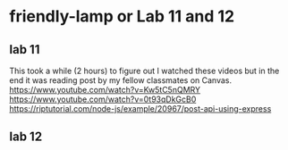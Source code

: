 # friendly-lamp or Lab 11 and 12
## lab 11

This took a while (2 hours) to figure out I watched these videos but in the end it was reading post by my fellow classmates on Canvas.
https://www.youtube.com/watch?v=Kw5tC5nQMRY 
https://www.youtube.com/watch?v=0t93qDkGcB0 
https://riptutorial.com/node-js/example/20967/post-api-using-express

## lab 12